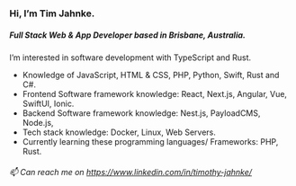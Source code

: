 ### Hi, I’m Tim Jahnke.
##### Full Stack Web & App Developer based in Brisbane, Australia. 

I’m interested in software development with TypeScript and Rust.


- Knowledge of JavaScript, HTML & CSS, PHP, Python, Swift, Rust and C#. 
- Frontend Software framework knowledge: React, Next.js, Angular, Vue, SwiftUI, Ionic.
- Backend Software framework knowledge: Nest.js, PayloadCMS, Node.js,
- Tech stack knowledge: Docker, Linux, Web Servers.
- Currently learning these programming languages/ Frameworks: PHP, Rust.

###### 📫 Can reach me on https://www.linkedin.com/in/timothy-jahnke/
